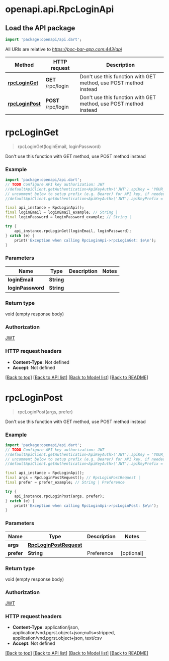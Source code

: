 # openapi.api.RpcLoginApi

## Load the API package
```dart
import 'package:openapi/api.dart';
```

All URIs are relative to *https://poc-bar-app.com:443/api*

Method | HTTP request | Description
------------- | ------------- | -------------
[**rpcLoginGet**](RpcLoginApi.md#rpcloginget) | **GET** /rpc/login | Don't use this function with GET method, use POST method instead
[**rpcLoginPost**](RpcLoginApi.md#rpcloginpost) | **POST** /rpc/login | Don't use this function with GET method, use POST method instead


# **rpcLoginGet**
> rpcLoginGet(loginEmail, loginPassword)

Don't use this function with GET method, use POST method instead

### Example
```dart
import 'package:openapi/api.dart';
// TODO Configure API key authorization: JWT
//defaultApiClient.getAuthentication<ApiKeyAuth>('JWT').apiKey = 'YOUR_API_KEY';
// uncomment below to setup prefix (e.g. Bearer) for API key, if needed
//defaultApiClient.getAuthentication<ApiKeyAuth>('JWT').apiKeyPrefix = 'Bearer';

final api_instance = RpcLoginApi();
final loginEmail = loginEmail_example; // String | 
final loginPassword = loginPassword_example; // String | 

try {
    api_instance.rpcLoginGet(loginEmail, loginPassword);
} catch (e) {
    print('Exception when calling RpcLoginApi->rpcLoginGet: $e\n');
}
```

### Parameters

Name | Type | Description  | Notes
------------- | ------------- | ------------- | -------------
 **loginEmail** | **String**|  | 
 **loginPassword** | **String**|  | 

### Return type

void (empty response body)

### Authorization

[JWT](../README.md#JWT)

### HTTP request headers

 - **Content-Type**: Not defined
 - **Accept**: Not defined

[[Back to top]](#) [[Back to API list]](../README.md#documentation-for-api-endpoints) [[Back to Model list]](../README.md#documentation-for-models) [[Back to README]](../README.md)

# **rpcLoginPost**
> rpcLoginPost(args, prefer)

Don't use this function with GET method, use POST method instead

### Example
```dart
import 'package:openapi/api.dart';
// TODO Configure API key authorization: JWT
//defaultApiClient.getAuthentication<ApiKeyAuth>('JWT').apiKey = 'YOUR_API_KEY';
// uncomment below to setup prefix (e.g. Bearer) for API key, if needed
//defaultApiClient.getAuthentication<ApiKeyAuth>('JWT').apiKeyPrefix = 'Bearer';

final api_instance = RpcLoginApi();
final args = RpcLoginPostRequest(); // RpcLoginPostRequest | 
final prefer = prefer_example; // String | Preference

try {
    api_instance.rpcLoginPost(args, prefer);
} catch (e) {
    print('Exception when calling RpcLoginApi->rpcLoginPost: $e\n');
}
```

### Parameters

Name | Type | Description  | Notes
------------- | ------------- | ------------- | -------------
 **args** | [**RpcLoginPostRequest**](RpcLoginPostRequest.md)|  | 
 **prefer** | **String**| Preference | [optional] 

### Return type

void (empty response body)

### Authorization

[JWT](../README.md#JWT)

### HTTP request headers

 - **Content-Type**: application/json, application/vnd.pgrst.object+json;nulls=stripped, application/vnd.pgrst.object+json, text/csv
 - **Accept**: Not defined

[[Back to top]](#) [[Back to API list]](../README.md#documentation-for-api-endpoints) [[Back to Model list]](../README.md#documentation-for-models) [[Back to README]](../README.md)

